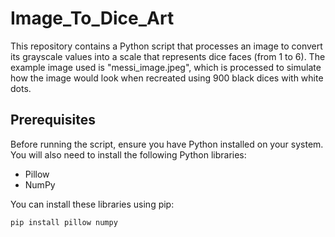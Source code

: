 # Image_To_Dice_Art

This repository contains a Python script that processes an image to convert its grayscale values into a scale that represents dice faces (from 1 to 6). The example image used is "messi_image.jpeg", which is processed to simulate how the image would look when recreated using 900 black dices with white dots.

## Prerequisites

Before running the script, ensure you have Python installed on your system. You will also need to install the following Python libraries:

- Pillow
- NumPy

You can install these libraries using pip:

```bash
pip install pillow numpy
